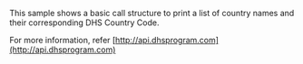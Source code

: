 This sample shows a basic call structure to print a list of country names and their corresponding DHS Country Code.

For more information, refer [http://api.dhsprogram.com](http://api.dhsprogram.com)